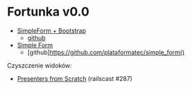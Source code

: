 # Fortunka v0.0

* [SimpleForm + Bootstrap](http://simple-form-bootstrap.plataformatec.com.br/)
  - [github](https://github.com/rafaelfranca/simple_form-bootstrap)
* [Simple Form](http://blog.plataformatec.com.br/tag/simple_form)
  - [github]https://github.com/plataformatec/simple_form()

Czyszczenie widoków:

* [Presenters from Scratch](http://railscasts.com/episodes/287-presenters-from-scratch?view=asciicast)
  (railscast \#287)
